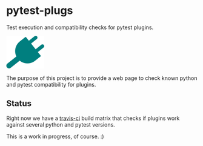 # pytest-plugs #

Test execution and compatibility checks for pytest plugins. 

![plug](static/electrical-plug-th.png)

The purpose of this project is to provide a web page to
check known python and pytest compatibility for plugins.

## Status ##

Right now we have a [travis-ci](https://travis-ci.org/nicoddemus/pytest-plugs) build matrix 
that checks if plugins work against several python and pytest versions.

This is a work in progress, of course. :)
